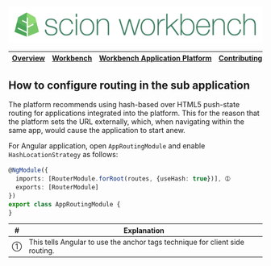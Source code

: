 ![SCION Workbench](/resources/site/logo/scion-workbench-banner.png)

[Overview][menu-overview] | [Workbench][menu-workbench] | [Workbench&nbsp;Application&nbsp;Platform][menu-workbench-application-platform] | [Contributing][menu-contributing] | [Changelog][menu-changelog] | [Sponsoring][menu-sponsoring] | [Links][menu-links]
|---|---|---|---|---|---|---|

## How to configure routing in the sub application

The platform recommends using hash-based over HTML5 push-state routing for applications integrated into the platform. This for the reason that the platform sets the URL externally, which, when navigating within the same app, would cause the application to start anew.

For Angular application, open `AppRoutingModule` and enable `HashLocationStrategy` as follows:

```typescript
@NgModule({
  imports: [RouterModule.forRoot(routes, {useHash: true})], ➀
  exports: [RouterModule]
})
export class AppRoutingModule {
}
```

|#|Explanation|
|-|-|
|➀|This tells Angular to use the anchor tags technique for client side routing.|


[menu-overview]: /README.md
[menu-workbench]: /resources/site/workbench.md
[menu-workbench-application-platform]: /resources/site/workbench-application-platform.md
[menu-contributing]: /CONTRIBUTING.md
[menu-changelog]: /resources/site/changelog.md
[menu-sponsoring]: /resources/site/sponsors.md
[menu-links]: /resources/site/links.md